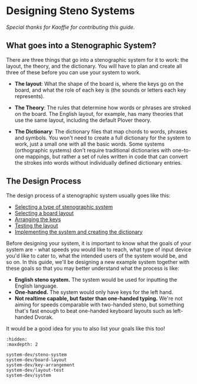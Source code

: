 # Designing Steno Systems

*Special thanks for Kaoffie for contributing this guide.*

## What goes into a Stenographic System?

There are three things that go into a stenographic system for it to work: the layout, the theory, and the dictionary. You will have to plan and create all three of these before you can use your system to work.

- **The layout**: What the shape of the board is, where the keys go on the board, and what the role of each key is (the sounds or letters each key represents).

- **The Theory**: The rules that determine how words or phrases are stroked on the board. The English layout, for example, has many theories that use the same layout, including the default Plover theory.

- **The Dictionary**: The dictionary files that map chords to words, phrases and symbols. You won't need to create a full dictionary for the system to work, just a small one with all the basic words. Some systems (orthographic systems) don't require traditional dictionaries with one-to-one mappings, but rather a set of rules written in code that can convert the strokes into words without individually defined dictionary entries. 


## The Design Process

The design process of a stenographic system usually goes like this: 

- [Selecting a type of stenographic system](system-dev/steno-system)
- [Selecting a board layout](system-dev/board-layout)
- [Arranging the keys](system-dev/key-arrangement)
- [Testing the layout](system-dev/layout-test)
- [Implementing the system and creating the dictionary](system-dev/system)

Before designing your system, it is important to know what the goals of your system are - what speeds you would like to reach, what type of input device you'd like to cater to, what the intended users of the system would be, and so on. In this guide, we'll be designing a new example system together with these goals so that you may better understand what the process is like:

- **English steno system.** The system would be used for inputting the English language.
- **One-handed.** The system would only have keys for the left hand.
- **Not realtime capable, but faster than one-handed typing.** We're not aiming for speeds comparable with two-handed steno, but something that's fast enough to beat one-handed keyboard layouts such as left-handed Dvorak. 

It would be a good idea for you to also list your goals like this too! 

```{toctree}
:hidden:
:maxdepth: 2

system-dev/steno-system
system-dev/board-layout
system-dev/key-arrangement
system-dev/layout-test
system-dev/system
```
